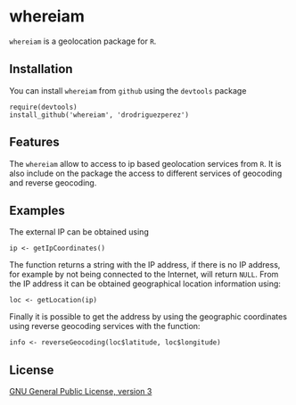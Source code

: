# whereiam

`whereiam` is a geolocation package for `R`.

## Installation

You can install `whereiam` from `github` using the `devtools` package

```
require(devtools)
install_github('whereiam', 'drodriguezperez')
```

## Features

The `whereiam` allow to access to ip based geolocation services from `R`. It is also include on the package the access to different services of geocoding and reverse geocoding.

## Examples

The external IP can be obtained using

```
ip <- getIpCoordinates()
```

The function returns a string with the IP address, if there is no IP address, for example by not being connected to the Internet, will return `NULL`. From the IP address it can be obtained geographical location information using:

```
loc <- getLocation(ip)
```

Finally it is possible to get the address by using the geographic coordinates using reverse geocoding services with the function:

```
info <- reverseGeocoding(loc$latitude, loc$longitude)
```

## License

[GNU General Public License, version 3](http://www.gnu.org/licenses/gpl-3.0.txt)
